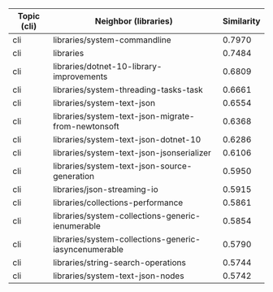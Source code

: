 | Topic (cli) | Neighbor (libraries) | Similarity |
|-------------|-------------------|------------|
| cli | libraries/system-commandline | 0.7970 |
| cli | libraries | 0.7484 |
| cli | libraries/dotnet-10-library-improvements | 0.6809 |
| cli | libraries/system-threading-tasks-task | 0.6661 |
| cli | libraries/system-text-json | 0.6554 |
| cli | libraries/system-text-json-migrate-from-newtonsoft | 0.6368 |
| cli | libraries/system-text-json-dotnet-10 | 0.6286 |
| cli | libraries/system-text-json-jsonserializer | 0.6106 |
| cli | libraries/system-text-json-source-generation | 0.5950 |
| cli | libraries/json-streaming-io | 0.5915 |
| cli | libraries/collections-performance | 0.5861 |
| cli | libraries/system-collections-generic-ienumerable | 0.5854 |
| cli | libraries/system-collections-generic-iasyncenumerable | 0.5790 |
| cli | libraries/string-search-operations | 0.5744 |
| cli | libraries/system-text-json-nodes | 0.5742 |
